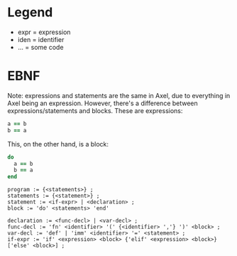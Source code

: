 
# Legend

- expr = expression
- iden = identifier
- ... = some code

# EBNF

Note: expressions and statements are the same in Axel, due to everything in Axel being an expression.
However, there's a difference between expressions/statements and blocks.
These are expressions:
```rb
a == b
b == a
```
This, on the other hand, is a block:
```rb
do 
  a == b
  b == a
end
```


```ebnf
program := {<statements>} ;
statements := {<statement>} ;
statement := <if-expr> | <declaration> ;
block := 'do' <statements> 'end'

declaration := <func-decl> | <var-decl> ;
func-decl := 'fn' <identifier> '(' {<identifier> ','} ')' <block> ;
var-decl := 'def' | 'imm' <identifier> '=' <statement> ;
if-expr := 'if' <expression> <block> {'elif' <expression> <block>} ['else' <block>] ;

```
